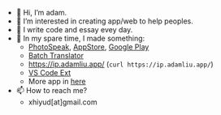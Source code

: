 - 👋 Hi, I’m adam.
- 👀 I’m interested in creating app/web to help peoples.
- 🌱 I write code and essay evey day.
- 💞️ In my spare time, I made something:
  -  [PhotoSpeak](https://photospeak.adamliu.app/), [AppStore](https://apps.apple.com/us/app/photospeak-ai-english-tool/id6742110376), [Google Play](https://play.google.com/store/apps/details?id=app.adamliu.photospeak&pli=1)
  -  [Batch Translator](https://www.batchtranslator.com/)
  -  https://ip.adamliu.app/ (`curl https://ip.adamliu.app/`)
  -  [VS Code Ext](https://marketplace.visualstudio.com/items?itemName=Orderly.Orderly)
  -  More app in [here](https://apps.apple.com/us/developer/shiyu-liu/id1655141777)
- 📫 How to reach me? 
  - xhiyud[at]gmail.com

<!---
adam0x01/adam0x01 is a ✨ special ✨ repository because its `README.md` (this file) appears on your GitHub profile.
You can click the Preview link to take a look at your changes.
--->
